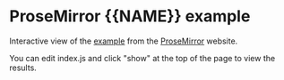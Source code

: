 # ProseMirror {{NAME}} example

Interactive view of the [example](https://prosemirror.net/examples/{{NAME}}/) from the [ProseMirror](https://prosemirror.net) website.

You can edit index.js and click "show" at the top of the page to view the results.
